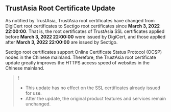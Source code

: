 ## TrustAsia Root Certificate Update
As notified by TrustAsia, TrustAsia root certificates have changed from DigiCert root certificates to Sectigo root certificates since **March 3, 2022 22:00:00**. That is, the root certificates of TrustAsia SSL certificates applied before **March 3, 2022 22:00:00** were issued by DigiCert, and those applied after **March 3, 2022 22:00:00** are issued by Sectigo.

Sectigo root certificates support Online Certificate Status Protocol (OCSP) nodes in the Chinese mainland. Therefore, the TrustAsia root certificate update greatly improves the HTTPS access speed of websites in the Chinese mainland.



>!
>- This update has no effect on the SSL certificates already issued for use.
>- After the update, the original product features and services remain unchanged.



